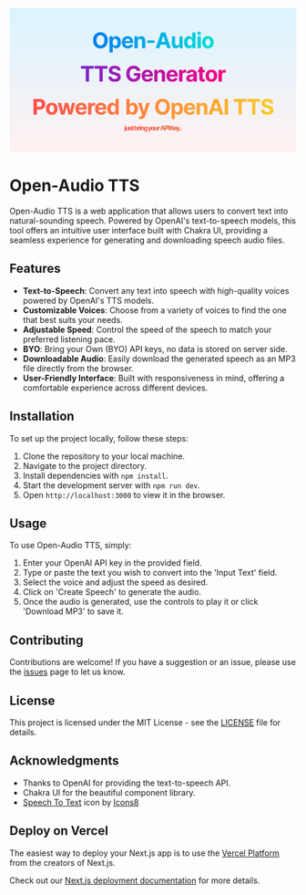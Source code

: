![Open-Audio TTS OG Image](public/og-image.png)

# Open-Audio TTS

Open-Audio TTS is a web application that allows users to convert text into natural-sounding speech. Powered by OpenAI's text-to-speech models, this tool offers an intuitive user interface built with Chakra UI, providing a seamless experience for generating and downloading speech audio files.

## Features

- **Text-to-Speech**: Convert any text into speech with high-quality voices powered by OpenAI's TTS models.
- **Customizable Voices**: Choose from a variety of voices to find the one that best suits your needs.
- **Adjustable Speed**: Control the speed of the speech to match your preferred listening pace.
- **BYO**: Bring your Own (BYO) API keys, no data is stored on server side.
- **Downloadable Audio**: Easily download the generated speech as an MP3 file directly from the browser.
- **User-Friendly Interface**: Built with responsiveness in mind, offering a comfortable experience across different devices.

## Installation

To set up the project locally, follow these steps:

1. Clone the repository to your local machine.
2. Navigate to the project directory.
3. Install dependencies with `npm install`.
4. Start the development server with `npm run dev`.
5. Open `http://localhost:3000` to view it in the browser.

## Usage

To use Open-Audio TTS, simply:

1. Enter your OpenAI API key in the provided field.
2. Type or paste the text you wish to convert into the 'Input Text' field.
3. Select the voice and adjust the speed as desired.
4. Click on 'Create Speech' to generate the audio.
5. Once the audio is generated, use the controls to play it or click 'Download MP3' to save it.

## Contributing

Contributions are welcome! If you have a suggestion or an issue, please use the [issues](#) page to let us know.

## License

This project is licensed under the MIT License - see the [LICENSE](LICENSE.md) file for details.

## Acknowledgments

- Thanks to OpenAI for providing the text-to-speech API.
- Chakra UI for the beautiful component library.
- <a target="_blank" href="https://icons8.com/icon/PgPOu9C2G4Dq/speech-to-text">Speech To Text</a> icon by <a target="_blank" href="https://icons8.com">Icons8</a>

## Deploy on Vercel

The easiest way to deploy your Next.js app is to use the [Vercel Platform](https://vercel.com/new?utm_medium=default-template&filter=next.js&utm_source=create-next-app&utm_campaign=create-next-app-readme) from the creators of Next.js.

Check out our [Next.js deployment documentation](https://nextjs.org/docs/deployment) for more details.
